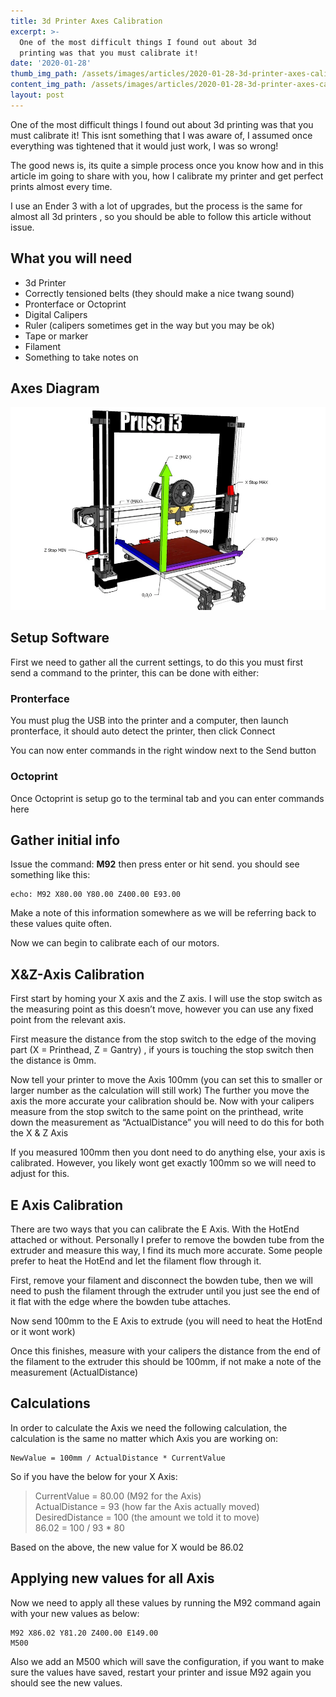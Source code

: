```yaml
---
title: 3d Printer Axes Calibration
excerpt: >-
  One of the most difficult things I found out about 3d
  printing was that you must calibrate it!
date: '2020-01-28'
thumb_img_path: /assets/images/articles/2020-01-28-3d-printer-axes-calibration.jpg
content_img_path: /assets/images/articles/2020-01-28-3d-printer-axes-calibration.jpg
layout: post
---
```


One of the most difficult things I found out about 3d printing was that you must calibrate it! This isnt something that I was aware of, I assumed once everything was tightened that it would just work, I was so wrong!

The good news is, its quite a simple process once you know how and in this article im going to share with you, how I calibrate my printer and get perfect prints almost every time.

I use an Ender 3 with a lot of upgrades, but the process is the same for almost all 3d printers , so you should be able to follow this article without issue.

## What you will need

- 3d Printer
- Correctly tensioned belts (they should make a nice twang sound)
- Pronterface or Octoprint
- Digital Calipers
- Ruler (calipers sometimes get in the way but you may be ok)
- Tape or marker
- Filament
- Something to take notes on

## Axes Diagram

![image-title-here](/assets/images/articles/2020-01-28-3d-printer-axes-diagram.png)

## Setup Software

First we need to gather all the current settings, to do this you must first send a command to the printer, this can be done with either:

### Pronterface
You must plug the USB into the printer and a computer, then launch pronterface, it should auto detect the printer, then click Connect

You can now enter commands in the right window next to the Send button

### Octoprint
Once Octoprint is setup go to the terminal tab and you can enter commands here

## Gather initial info

Issue the command: **M92** then press enter or hit send. you should see something like this:
```
echo: M92 X80.00 Y80.00 Z400.00 E93.00
```

Make a note of this information somewhere as we will be referring back to these values quite often.

Now we can begin to calibrate each of our motors.

## X&Z-Axis Calibration

First start by homing your X axis and the Z axis. I will use the stop switch as the measuring point as this doesn’t move, however you can use any fixed point from the relevant axis.

First measure the distance from the stop switch to the edge of the moving part (X = Printhead, Z = Gantry) , if yours is touching the stop switch then the distance is 0mm.

Now tell your printer to move the Axis 100mm (you can set this to smaller or larger number as the calculation will still work) The further you move the axis the more accurate your calibration should be. Now with your calipers measure from the stop switch to the same point on the printhead, write down the measurement as “ActualDistance” you will need to do this for both the X & Z Axis

If you measured 100mm then you dont need to do anything else, your axis is calibrated. However, you likely wont get exactly 100mm so we will need to adjust for this.

## E Axis Calibration

There are two ways that you can calibrate the E Axis. With the HotEnd attached or without. Personally I prefer to remove the bowden tube from the extruder and measure this way, I find its much more accurate. Some people prefer to heat the HotEnd and let the filament flow through it.

First, remove your filament and disconnect the bowden tube, then we will need to push the filament through the extruder until you just see the end of it flat with the edge where the bowden tube attaches.

Now send 100mm to the E Axis to extrude (you will need to heat the HotEnd or it wont work)

Once this finishes, measure with your calipers the distance from the end of the filament to the extruder this should be 100mm, if not make a note of the measurement (ActualDistance)

## Calculations

In order to calculate the Axis we need the following calculation, the calculation is the same no matter which Axis you are working on:

```
NewValue = 100mm / ActualDistance * CurrentValue
```

So if you have the below for your X Axis:


>CurrentValue = 80.00 (M92 for the Axis)<br>
ActualDistance = 93 (how far the Axis actually moved)<br>
DesiredDistance = 100 (the amount we told it to move)<br>
86.02 = 100 / 93 * 80

Based on the above, the new value for X would be 86.02

## Applying new values for all Axis
Now we need to apply all these values by running the M92 command again with your new values as below:

```
M92 X86.02 Y81.20 Z400.00 E149.00
M500
```

Also we add an M500 which will save the configuration, if you want to make sure the values have saved, restart your printer and issue M92 again you should see the new values.
